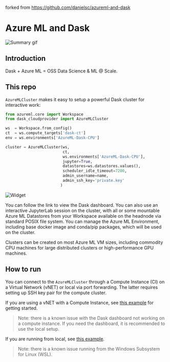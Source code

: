 forked from https://github.com/danielsc/azureml-and-dask

# Azure ML and Dask 

![Summary gif](media/describe.gif)

## Introduction
Dask + Azure ML = OSS Data Science & ML @ Scale.

## This repo
`AzureMLCluster` makes it easy to setup a powerful Dask cluster for interactive work:
```python
from azureml.core import Workspace
from dask_cloudprovider import AzureMLCluster

ws  = Workspace.from_config()
ct  = ws.compute_targets['dask-ct']
env = ws.environments['AzureML-Dask-CPU']

cluster = AzureMLCluster(ws, 
                         ct, 
                         ws.environments['AzureML-Dask-CPU'], 
                         jupyter=True, 
                         datastores=ws.datastores.values(),
                         scheduler_idle_timeout=7200,
                         admin_username=name,
                         admin_ssh_key='private.key'
                        )
```

![Widget](media/widget.gif)

You can follow the link to view the Dask dashboard. You can also use an interactive JupyterLab session on the cluster, with all or some mountable Azure ML Datastores from your Workspace available on the headnode via standard POSIX file system. You can manage the Azure ML Environment, including base docker image and conda/pip packages, which will be used on the cluster. 

Clusters can be created on most Azure ML VM sizes, including commodity CPU machines for large distributed clusters or high-performance GPU machines.

## How to run
You can connect to the `AzureMLCluster` through a Compute Instance (CI) on a Virtual Network (vNET) or local via port forwarding. The latter requires setting up SSH key pair for the compute cluster. 

If you are using a vNET with a Compute Instance, see [this example](ci-on-vnet/01.start-cpu-cluster.ipynb) for getting started.

>Note: there is a known issue with the Dask dashboard not working on a compute instance. If you need the dashboard, it is recommended to use the local setup. 

If you are running from local, see [this example](local/01.start-cpu-ssh.ipynb).

>Note: there is a known issue running from the Windows Subsystem for Linux (WSL).
